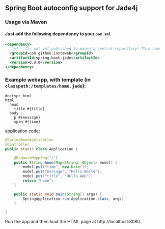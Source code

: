 ## Spring Boot autoconfig support for Jade4j

### Usage via Maven 
#### Just add the following dependency to your `pom.xml`
```xml
<dependency>
	<!-- Its not yet published to maven's central repository! This comment will be removed once it's there. -->
  <groupId>com.github.instaweb</groupId>
  <artifactId>spring-boot-jade</artifactId>
  <version>0.9.0</version>
</dependency>
```


### Example webapp, with template (in `classpath:/templates/home.jade`):

```jade
doctype html
html
  head
    title #{title}
  body
    p #{message}
    span #{time}
```

application code:

```java
@SpringBootApplication
@Controller
public static class Application {

	@RequestMapping("/")
	public String home(Map<String, Object> model) {
		model.put("time", new Date());
		model.put("message", "Hello World");
		model.put("title", "Hello App");
		return "home";
	}

	public static void main(String[] args) {
		SpringApplication.run(Application.class, args);
	}

}
```

Run the app and then load the HTML page at http://localhost:8080.


